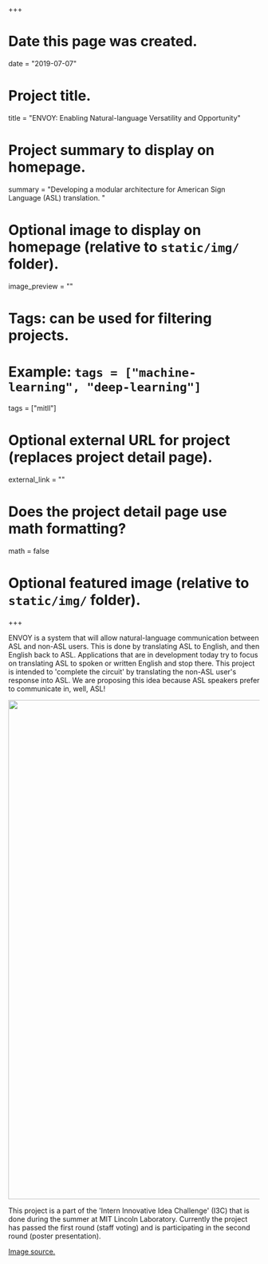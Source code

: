 +++
# Date this page was created.
date = "2019-07-07"

# Project title.
title = "ENVOY: Enabling Natural-language Versatility and Opportunity"

# Project summary to display on homepage.
summary = "Developing a modular architecture for American Sign Language (ASL) translation. "

# Optional image to display on homepage (relative to `static/img/` folder).
image_preview = ""

# Tags: can be used for filtering projects.
# Example: `tags = ["machine-learning", "deep-learning"]`
tags = ["mitll"]

# Optional external URL for project (replaces project detail page).
external_link = ""

# Does the project detail page use math formatting?
math = false

# Optional featured image (relative to `static/img/` folder).


+++

ENVOY is a system that will allow  natural-language communication between ASL 
and non-ASL users. This is done by translating ASL to English, and then English 
back to ASL. Applications that are in development today try to focus on 
translating ASL to spoken or written English and stop there. This project is 
intended to 'complete the circuit' by translating the non-ASL user's response 
into ASL. We are proposing this idea because ASL speakers prefer to communicate 
in, well, ASL!

<img src = "/img/envoy/asl.png" width = "1000">


This project is a part of the 'Intern Innovative Idea Challenge' (I3C) that is 
done during the summer at MIT Lincoln Laboratory. Currently the project has 
passed the first round (staff voting) and is participating in the 
second round (poster presentation).  

<a href="https://en.wikipedia.org/wiki/File:American_Sign_Language_ASL.svg">Image source.</a>